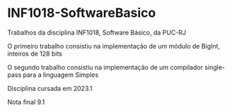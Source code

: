 # INF1018-SoftwareBasico

Trabalhos da disciplina INF1018, Software Básico, da PUC-RJ

O primeiro trabalho consistiu na implementação de um módulo de BigInt, inteiros de 128 bits

O segundo trabalho consistiu na implementação de um compilador single-pass para a linguagem Simples

Disciplina cursada em 2023.1

Nota final 9.1
